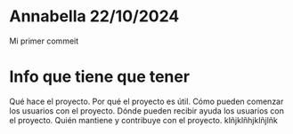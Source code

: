 # Annabella 22/10/2024 
Mi primer commeit

# Info que tiene que tener 
Qué hace el proyecto.
Por qué el proyecto es útil.
Cómo pueden comenzar los usuarios con el proyecto.
Dónde pueden recibir ayuda los usuarios con el proyecto.
Quién mantiene y contribuye con el proyecto.
klñjklñhjklñjlñk

